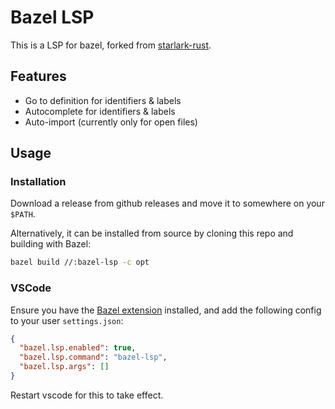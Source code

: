 # Bazel LSP

This is a LSP for bazel, forked from [starlark-rust](https://github.com/facebookexperimental/starlark-rust).

## Features

* Go to definition for identifiers & labels
* Autocomplete for identifiers & labels
* Auto-import (currently only for open files)

## Usage

### Installation

Download a release from github releases and move it to somewhere on your `$PATH`.

Alternatively, it can be installed from source by cloning this repo and building with Bazel:

```sh
bazel build //:bazel-lsp -c opt
```

### VSCode

Ensure you have the [Bazel extension](https://marketplace.visualstudio.com/items?itemName=BazelBuild.vscode-bazel) installed, and add the following config to your user `settings.json`:

```json
{
  "bazel.lsp.enabled": true,
  "bazel.lsp.command": "bazel-lsp",
  "bazel.lsp.args": []
}
```

Restart vscode for this to take effect.
